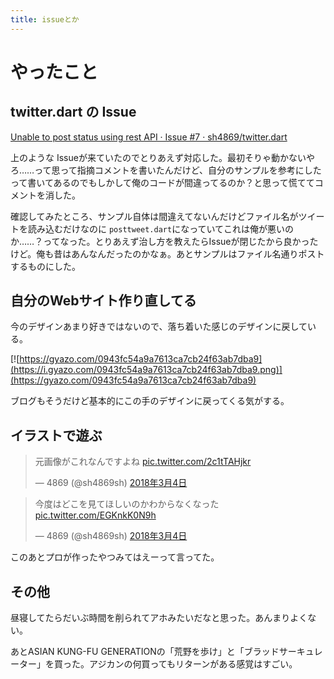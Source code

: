 ```yaml
---
title: issueとか
---
```


# やったこと

## twitter.dart の Issue

[Unable to post status using rest API · Issue \#7 · sh4869/twitter\.dart](https://github.com/sh4869/twitter.dart/issues/7)

上のような Issueが来ていたのでとりあえず対応した。最初そりゃ動かないやろ……って思って指摘コメントを書いたんだけど、自分のサンプルを参考にしたって書いてあるのでもしかして俺のコードが間違ってるのか？と思って慌ててコメントを消した。

確認してみたところ、サンプル自体は間違えてないんだけどファイル名がツイートを読み込むだけなのに `posttweet.dart`になっていてこれは俺が悪いのか……？ってなった。とりあえず治し方を教えたらIssueが閉じたから良かったけど。俺も昔はあんなんだったのかなぁ。あとサンプルはファイル名通りポストするものにした。

## 自分のWebサイト作り直してる

今のデザインあまり好きではないので、落ち着いた感じのデザインに戻している。

[![https://gyazo.com/0943fc54a9a7613ca7cb24f63ab7dba9](https://i.gyazo.com/0943fc54a9a7613ca7cb24f63ab7dba9.png)](https://gyazo.com/0943fc54a9a7613ca7cb24f63ab7dba9)

ブログもそうだけど基本的にこの手のデザインに戻ってくる気がする。

## イラストで遊ぶ

<blockquote class="twitter-tweet" data-lang="ja"><p lang="ja" dir="ltr">元画像がこれなんですよね <a href="https://t.co/2c1tTAHjkr">pic.twitter.com/2c1tTAHjkr</a></p>&mdash; 4869 (@sh4869sh) <a href="https://twitter.com/sh4869sh/status/970157991994433536?ref_src=twsrc%5Etfw">2018年3月4日</a></blockquote>
<script async src="https://platform.twitter.com/widgets.js" charset="utf-8"></script>

<blockquote class="twitter-tweet" data-lang="ja"><p lang="ja" dir="ltr">今度はどこを見てほしいのかわからなくなった <a href="https://t.co/EGKnkK0N9h">pic.twitter.com/EGKnkK0N9h</a></p>&mdash; 4869 (@sh4869sh) <a href="https://twitter.com/sh4869sh/status/970162264832528386?ref_src=twsrc%5Etfw">2018年3月4日</a></blockquote>
<script async src="https://platform.twitter.com/widgets.js" charset="utf-8"></script>

このあとプロが作ったやつみてはえーって言ってた。

## その他

昼寝してたらだいぶ時間を削られてアホみたいだなと思った。あんまりよくない。

あとASIAN KUNG-FU GENERATIONの「荒野を歩け」と「ブラッドサーキュレーター」を買った。アジカンの何買ってもリターンがある感覚はすごい。
